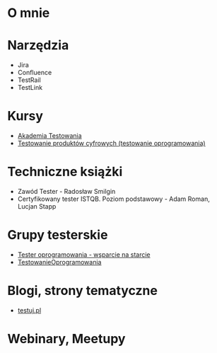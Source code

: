 # O mnie
# Narzędzia
* Jira
* Confluence
* TestRail
* TestLink
# Kursy
* [Akademia Testowania](https://testuj.pl/)
* [Testowanie produktów cyfrowych (testowanie oprogramowania)](https://www.udemy.com/course/testowanie-produktow-cyfrowych/)
# Techniczne książki
* Zawód Tester - Radosław Smilgin
* Certyfikowany tester ISTQB. Poziom podstawowy - Adam Roman, Lucjan Stapp
# Grupy testerskie
* [Tester oprogramowania - wsparcie na starcie](https://www.facebook.com/groups/testeroprogramowania)
* [TestowanieOprogramowania](https://www.facebook.com/groups/TestowanieOprogramowania)
# Blogi, strony tematyczne
* [testuj.pl](www.testuj.pl)
# Webinary, Meetupy
